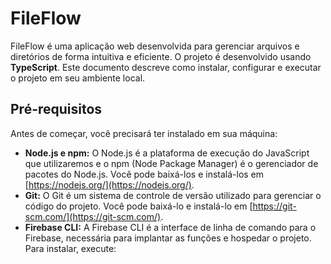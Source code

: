 # FileFlow

FileFlow é uma aplicação web desenvolvida para gerenciar arquivos e diretórios de forma intuitiva e eficiente. O projeto é desenvolvido usando **TypeScript**. Este documento descreve como instalar, configurar e executar o projeto em seu ambiente local.



## Pré-requisitos

Antes de começar, você precisará ter instalado em sua máquina:

-   **Node.js e npm:** O Node.js é a plataforma de execução do JavaScript que utilizaremos e o npm (Node Package Manager) é o gerenciador de pacotes do Node.js. Você pode baixá-los e instalá-los em [https://nodejs.org/](https://nodejs.org/).
-   **Git:** O Git é um sistema de controle de versão utilizado para gerenciar o código do projeto. Você pode baixá-lo e instalá-lo em [https://git-scm.com/](https://git-scm.com/).
-   **Firebase CLI:** A Firebase CLI é a interface de linha de comando para o Firebase, necessária para implantar as funções e hospedar o projeto. Para instalar, execute:


